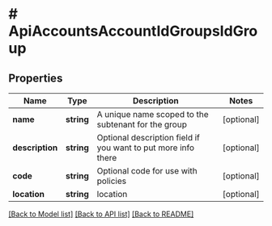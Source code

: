 # # ApiAccountsAccountIdGroupsIdGroup

## Properties

Name | Type | Description | Notes
------------ | ------------- | ------------- | -------------
**name** | **string** | A unique name scoped to the subtenant for the group | [optional]
**description** | **string** | Optional description field if you want to put more info there | [optional]
**code** | **string** | Optional code for use with policies | [optional]
**location** | **string** | location | [optional]

[[Back to Model list]](../../README.md#models) [[Back to API list]](../../README.md#endpoints) [[Back to README]](../../README.md)
